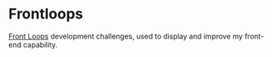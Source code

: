# Frontloops

[Front Loops](https://frontloops.io/) development challenges, used to display and improve my front-end capability.
